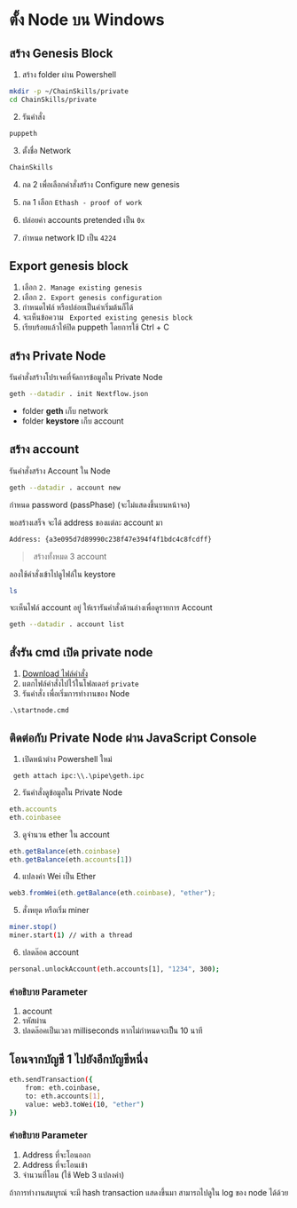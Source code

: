 # ตั้ง Node บน Windows

## สร้าง Genesis Block 

1. สร้าง folder ผ่าน Powershell

```bash
mkdir -p ~/ChainSkills/private
cd ChainSkills/private
```

2. รันคำสั่ง

```bash
puppeth
```

3. ตั้งชื่อ Network

```bash
ChainSkills
```

4. กด 2 เพื่อเลือกคำสั่งสร้าง Configure new genesis
5. กด 1 เลือก `Ethash - proof of work`

6. ปล่อยค่า accounts pretended เป็น `0x`

7. กำหนด network ID เป็น `4224`


## Export genesis block

1. เลือก `2. Manage existing genesis`
2. เลือก `2. Export genesis configuration`
3. กำหนดไฟล์ หรือปล่อยเป็นค่าเริ่มต้นก็ได้ 
4. จะเห็นข้อความ ` Exported existing genesis block`
5. เรียบร้อยแล้วให้ปิด puppeth โดยการใช้ Ctrl + C

## สร้าง Private Node

รันคำสั่งสร้างโปรเจคที่จัดการข้อมูลใน Private Node

```bash
geth --datadir . init Nextflow.json
```

- folder **geth** เก็บ network
- folder **keystore** เก็บ account

## สร้าง account

รันคำสั่งสร้าง Account ใน Node

```bash
geth --datadir . account new
```

กำหนด password (passPhase) (จะไม่แสดงขึ้นบนหน้าจอ)

พอสร้างเสร็จ จะได้ address ของแต่ละ account มา

```bash
Address: {a3e095d7d89990c238f47e394f4f1bdc4c8fcdff}
```

> สร้างทั้งหมด 3 account

ลองใช้คำสั่งเข้าไปดูไฟล์ใน keystore

```bash
ls 
```

จะเห็นไฟล์​ account อยู่ ให้เรารันคำสั่งด้านล่างเพื่อดูรายการ Account

```bash
geth --datadir . account list
```

## สั่งรัน cmd เปิด private node

1. [Download ไฟล์คำสั่ง](https://www.dropbox.com/s/gafk3ylkmywi9uh/startnode.cmd.zip?dl=0)
2. แตกไฟล์คำสั่งไปไว้ในโฟลเดอร​์ `private`
3. รันคำสั่ง เพื่อเริ่มการทำงานของ Node

```pwsh
.\startnode.cmd
```

## ติดต่อกับ Private Node ผ่าน JavaScript Console

1.  เปิดหน้าต่าง Powershell ใหม่ 

```pwsh
 geth attach ipc:\\.\pipe\geth.ipc
```

2. รันคำสั่งดูข้อมูลใน Private Node

```js
eth.accounts
eth.coinbasee
```

3. ดูจำนวน ether ใน account

```js
eth.getBalance(eth.coinbase)
eth.getBalance(eth.accounts[1])
```


4. แปลงค่า Wei เป็น Ether

```js
web3.fromWei(eth.getBalance(eth.coinbase), "ether");
```

5. สั่งหยุด หรือเริ่ม miner

```bash
miner.stop()
miner.start(1) // with a thread 
```

6. ปลดล๊อค account

```bash
personal.unlockAccount(eth.accounts[1], "1234", 300);
```
### คำอธิบาย Parameter

1. account
2. รหัสผ่าน
3. ปลดล๊อคเป็นเวลา milliseconds หากไม่กำหนดจะเป็็น 10 นาที

## โอนจากบัญชี 1 ไปยังอีกบัญชีหนึ่ง

```bash
eth.sendTransaction({
	from: eth.coinbase,
	to: eth.accounts[1],
	value: web3.toWei(10, "ether")
})
```

### คำอธิบาย Parameter

1. Address ที่จะโอนออก
2. Address ที่จะโอนเข้า
3. จำนวนที่โอน (ใช้ Web 3  แปลงค่า)

ถ้าการทำงานสมบูรณ์ จะมี hash transaction แสดงขึ้นมา สามารถไปดูใน log ของ node ได้ด้วย
